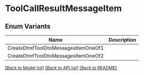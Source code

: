 # ToolCallResultMessageItem

## Enum Variants

| Name | Description |
|---- | -----|
| CreateDtmfToolDtoMessagesItemOneOf1 |  |
| CreateDtmfToolDtoMessagesItemOneOf2 |  |

[[Back to Model list]](../README.md#documentation-for-models) [[Back to API list]](../README.md#documentation-for-api-endpoints) [[Back to README]](../README.md)


